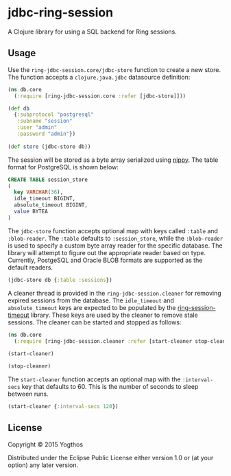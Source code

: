 # jdbc-ring-session

A Clojure library for using a SQL backend for Ring sessions.

## Usage

Use the `ring-jdbc-session.core/jdbc-store` function to create a new store. The function accepts
a `clojure.java.jdbc` datasource definition:

```clojure
(ns db.core
  (:require [ring-jdbc-session.core :refer [jdbc-store]]))

(def db
  {:subprotocol "postgresql"
   :subname "session"
   :user "admin"
   :password "admin"})
   
(def store (jdbc-store db))  
```

The session will be stored as a byte array serialized using [nippy](https://github.com/ptaoussanis/nippy). The table format for PostgreSQL is shown below:

```sql
CREATE TABLE session_store
(
  key VARCHAR(36),
  idle_timeout BIGINT,
  absolute_timeout BIGINT,
  value BYTEA
)
```

The `jdbc-store` function accepts optional map with keys called `:table` and `:blob-reader`. The `:table` defaults to `:session_store`, while the `:blob-reader` is used to specify a custom byte array reader for the specific database. The library will attempt to figure out the appropriate reader based on type. Currently, PostgeSQL and Oracle BLOB formats are supported as the default readers.

```clojure
(jdbc-store db {:table :sessions})
```


A cleaner thread is provided in the `ring-jdbc-session.cleaner` for removing expired sessions from the database. The `idle_timeout` and `absolute_timeout` keys are expected to be populated by the [ring-session-timeout](https://github.com/ring-clojure/ring-session-timeout) library. These keys are used by the cleaner to remove stale sessions. The cleaner can be started and stopped as follows:

```clojure
(ns db.core
  (:require [ring-jdbc-session.cleaner :refer [start-cleaner stop-cleaner]))
  
(start-cleaner)

(stop-cleaner)
```

The `start-cleaner` function accepts an optional map with the `:interval-secs` key that defaults to 60. This is the number of seconds to sleep between runs.

```clojure
(start-cleaner {:interval-secs 120})
```



## License

Copyright © 2015 Yogthos

Distributed under the Eclipse Public License either version 1.0 or (at
your option) any later version.
